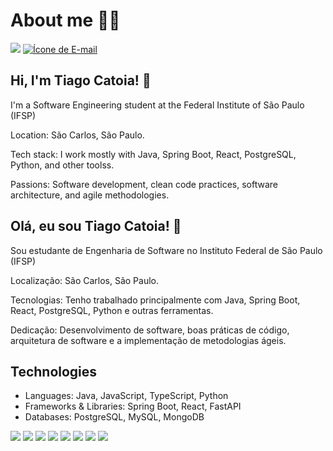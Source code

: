 # About me 👨‍💻
[<img src="https://img.icons8.com/color/48/000000/linkedin.png"/>](https://www.linkedin.com/in/tiago-catoia-91a176277/)
[![Ícone de E-mail](https://img.icons8.com/color/48/000000/email.png)](mailto:tiagocsz@hotmail.com)

## Hi, I'm Tiago Catoia! 👋

I'm a Software Engineering student at the Federal Institute of São Paulo (IFSP) 

Location: São Carlos, São Paulo.

Tech stack: I work mostly with Java, Spring Boot, React, PostgreSQL, Python, and other toolss.

Passions: Software development, clean code practices, software architecture, and agile methodologies.
## Olá, eu sou Tiago Catoia! 👋
Sou estudante de Engenharia de Software no Instituto Federal de São Paulo (IFSP)

Localização: São Carlos, São Paulo.

Tecnologias: Tenho trabalhado principalmente com Java, Spring Boot, React, PostgreSQL, Python e outras ferramentas.

Dedicação: Desenvolvimento de software, boas práticas de código, arquitetura de software e a implementação de metodologias ágeis.

## Technologies
- Languages: Java, JavaScript, TypeScript, Python
- Frameworks & Libraries: Spring Boot, React, FastAPI
- Databases: PostgreSQL, MySQL, MongoDB

[<img src="https://img.icons8.com/color/48/000000/python.png"/>](https://www.python.org/)
[<img src="https://img.icons8.com/color/48/000000/html-5.png"/>](https://developer.mozilla.org/en-US/docs/Web/HTML)
[<img src="https://img.icons8.com/color/48/000000/css3.png"/>](https://developer.mozilla.org/en-US/docs/Web/CSS)
[<img src="https://img.icons8.com/color/48/000000/javascript.png"/>](https://developer.mozilla.org/en-US/docs/Web/JavaScript)
[<img src="https://img.icons8.com/color/48/000000/c-programming.png"/>](https://en.cppreference.com/w/c/language)
[<img src="https://img.icons8.com/color/48/000000/java-coffee-cup-logo.png"/>](https://www.java.com/)
[<img src="https://img.icons8.com/color/48/000000/react-native.png"/>](https://reactjs.org/)
[<img src="https://img.icons8.com/color/48/000000/spring-logo.png"/>](https://spring.io/)


<div align="left">
 </div>
 

